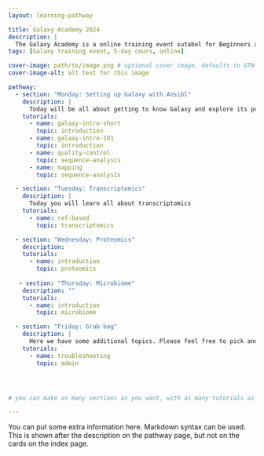 ```yaml
---
layout: learning-pathway

title: Galaxy Academy 2024
description: |
  The Galaxy Academy is a online training event sutabel for Beginners as well as learners who would like to broden there Galaxy data analysis scills. Over the coures of one week we will have a different topic and focuse every day. 
tags: [Galaxy training event, 5-day cours, online]

cover-image: path/to/image.png # optional cover image, defaults to GTN logo
cover-image-alt: alt text for this image

pathway:
  - section: "Monday: Setting up Galaxy with Ansibl"
    description: |
      Today will be all about getting to know Galaxy and explore its poetial. Additinally you can learn about the foundation of data analysis. 
    tutorials:
      - name: galaxy-intro-short
        topic: introduction
      - name: galaxy-intro-101
        topic: introduction
      - name: quality-control
        topic: sequence-analysis
      - name: mapping
        topic: sequence-analysis

  - section: "Tuesday: Transcriptomics"
    description: |
      Today you will learn all about transcriptomics
    tutorials:
      - name: ref-based
        topic: transcriptomics

  - section: "Wednesday: Proteomics"
    description:
    tutorials:
      - name: introduction
        topic: proteomics
 
   - section: "Thursday: Microbiome"
    description: ""
    tutorials:
      - name: introduction
        topic: microbiome

  - section: "Friday: Grab bag"
    description: |
      Here we have some additional topics. Please feel free to pick and choose the tutorials that are interesting for you.
    tutorials:
      - name: troubleshooting
        topic: admin




# you can make as many sections as you want, with as many tutorials as you want

---
```


You can put some extra information here. Markdown syntax can be used. This is shown after the description on the pathway page, but not on the cards on the index page.


